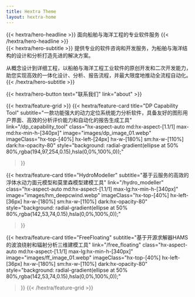 ```yaml
---
title: Hextra Theme
layout: hextra-home
---
```


<div class="hx-mt-6 hx-mb-6">
{{< hextra/hero-headline >}}
   面向船舶与海洋工程的专业软件服务
{{< /hextra/hero-headline >}}
</div>

<div class="hx-mb-12">
{{< hextra/hero-subtitle >}}
提供专业的软件咨询和开发服务，为船舶与海洋结构的设计和分析打造先进的解决方案。

从概念设计到详细工程，以船舶与海洋工程工业软件的原创开发和二次开发能力，助您实现高效的一体化设计、分析、报告流程，并最大限度地推动全流程自动化。
{{< /hextra/hero-subtitle >}}
</div>

<div class="hx-mb-6">
{{< hextra/hero-button text="联系我们" link="about" >}}
</div>

<div class="hx-mt-6"></div>


{{< hextra/feature-grid >}}
  {{< hextra/feature-card
    title="DP Capability Tool"
    subtitle="一款功能强大的动力定位系统能力分析软件，具备友好的图形用户界面、高效的分析评价能力和自动化的报告生成工具"
	  link="/dp_capability_tool"
    class="hx-aspect-auto md:hx-aspect-[1.1/1] max-md:hx-min-h-[340px]"
    image="images/dp_image_01.webp"
    imageClass="hx-top-[40%] hx-left-[24px] hx-w-[180%] sm:hx-w-[110%] dark:hx-opacity-80"
    style="background: radial-gradient(ellipse at 50% 80%,rgba(194,97,254,0.15),hsla(0,0%,100%,0));"
  >}}

  {{< hextra/feature-card
    title="HydroModeller"
    subtitle="基于云服务的高效的浮体水动力面元模型和莫里森模型建模工具"
    link="/hydro_modeller"
    class="hx-aspect-auto md:hx-aspect-[1.1/1] max-lg:hx-min-h-[340px]"
    image="images/hm_deepcwind.webp"
    imageClass="hx-top-[40%] hx-left-[36px] hx-w-[180%] sm:hx-w-[110%] dark:hx-opacity-80"
    style="background: radial-gradient(ellipse at 50% 80%,rgba(142,53,74,0.15),hsla(0,0%,100%,0));"
  >}}

  {{< hextra/feature-card
    title="FreeFloating"
    subtitle="基于开源求解器HAMS的波浪绕射和辐射分析三维建模工具"
    link="/free_floating"
    class="hx-aspect-auto md:hx-aspect-[1.1/1] max-lg:hx-min-h-[340px]"
    image="images/ff_image_01.webp"
    imageClass="hx-top-[40%] hx-left-[36px] hx-w-[180%] sm:hx-w-[110%] dark:hx-opacity-80"
    style="background: radial-gradient(ellipse at 50% 80%,rgba(142,53,74,0.15),hsla(0,0%,100%,0));"
  >}}
{{< /hextra/feature-grid >}}
